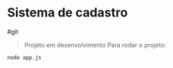 <h1>Sistema de cadastro</h1>
#git

> Projeto em desenvolvimento
Para rodar o projeto:
```
node app.js
```
